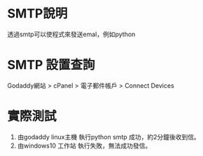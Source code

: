 # SMTP說明
透過smtp可以使程式來發送emal，例如python

# SMTP 設置查詢
Godaddy網站 > cPanel > 電子郵件帳戶 > Connect Devices

# 實際測試
1. 由godaddy linux主機 執行python smtp 成功，約2分鐘後收到信。
2. 由windows10 工作站 執行失敗，無法成功發信。
